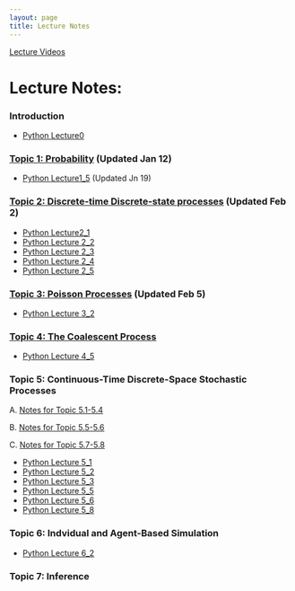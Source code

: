 ```yaml
---
layout: page
title: Lecture Notes
---
```


[Lecture Videos](https://www.youtube.com/playlist?list=PLYrDm8pP64rG39GkPXJhQeJszlw11kHdO)

# Lecture Notes:
### Introduction
  - [Python Lecture0](Lecture0.ipynb)

### [Topic 1: Probability](Topic1.pdf) (Updated Jan 12)
  - [Python Lecture1_5](Lecture1_5.ipynb) (Updated Jn 19)

### [Topic 2: Discrete-time Discrete-state processes](Topic2.pdf) (Updated Feb 2)
  - [Python Lecture2_1](Lecture2_1.ipynb)
  - [Python Lecture 2_2](Lecture2_2.ipynb)
  - [Python Lecture 2_3](Lecture2_3.ipynb)
  - [Python Lecture 2_4](Lecture2_4.ipynb)
  - [Python Lecture 2_5](Lecture2_5.ipynb)

### [Topic 3: Poisson Processes](Topic3.pdf) (Updated Feb 5)
  - [Python Lecture 3_2](Lecture3_2.ipynb)

### [Topic 4: The Coalescent Process](Topic4.pdf)
  - [Python Lecture 4_5](Lecture4_5.ipynb)

### Topic 5: Continuous-Time Discrete-Space Stochastic Processes
A. [Notes for Topic 5.1-5.4](Topic5a.pdf) 

B. [Notes for Topic 5.5-5.6](Topic5b.pdf) 

C. [Notes for Topic 5.7-5.8](Topic5c.pdf) 

 - [Python Lecture 5_1](Lecture5_1.ipynb)
 - [Python Lecture 5_2](Lecture5_2.ipynb)
 - [Python Lecture 5_3](Lecture5_3.ipynb)
 - [Python Lecture 5_5](Lecture5_5.ipynb)
 - [Python Lecture 5_6](Lecture5_6.ipynb)
 - [Python Lecture 5_8](Lecture5_8.ipynb)

### Topic 6: Indvidual and Agent-Based Simulation
  - [Python Lecture 6_2](Lecture6_2.ipynb)

### Topic 7: Inference
